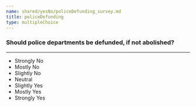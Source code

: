```yaml
---
name: shared/yesNo/policeDefunding_survey.md
title: policeDefunding
type: multipleChoice
---
```


### Should police departments be defunded, if not abolished?

---

- Strongly No
- Mostly No
- Slightly No
- Neutral
- Slightly Yes
- Mostly Yes
- Strongly Yes

